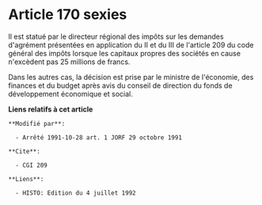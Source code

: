 # Article 170 sexies

Il est statué par le directeur régional des impôts sur les demandes d'agrément présentées en application du II et du III de
l'article 209 du code général des impôts lorsque les capitaux propres des sociétés en cause n'excèdent pas 25 millions de
francs.

Dans les autres cas, la décision est prise par le ministre de l'économie, des finances et du budget après avis du conseil de
direction du fonds de développement économique et social.

**Liens relatifs à cet article**

	**Modifié par**:

	  - Arrêté 1991-10-28 art. 1 JORF 29 octobre 1991

	**Cite**:

	  - CGI 209

	**Liens**:

	  - HISTO: Edition du 4 juillet 1992
